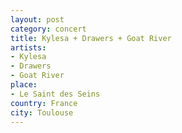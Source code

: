 ```yaml
---
layout: post
category: concert
title: Kylesa + Drawers + Goat River
artists: 
- Kylesa
- Drawers
- Goat River
place: 
- Le Saint des Seins
country: France
city: Toulouse
---
```


